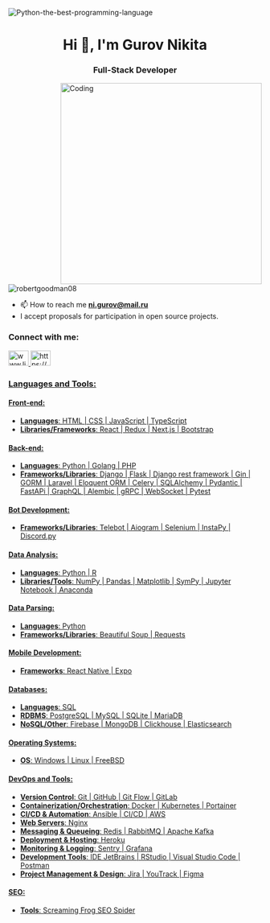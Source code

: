 <!-- ![Python-the-best-programming-language](https://user-images.githubusercontent.com/77085208/160748383-f0405107-15a0-44ba-b24c-c29951f48b40.jpg) -->
![Python-the-best-programming-language](https://raw.githubusercontent.com/J2TEAM/J2TEAM/main/dino.gif) 
<h1 align="center">Hi 👋, I'm Gurov Nikita</h1>
<h3 align="center">Full-Stack Developer</h3>
<img align="right" alt="Coding" width="400" src="https://github.com/RobertGoodman08/RobertGoodman08/assets/77085208/b560fb24-e16e-4dfd-986f-a80d0b0b291e">


<p align="left"> <img src="https://komarev.com/ghpvc/?username=robertgoodman08&label=Profile%20views&color=0e75b6&style=flat" alt="robertgoodman08" /> </p>





- 📫 How to reach me **ni.gurov@mail.ru**
-  I accept proposals for participation in open source projects.



<h3 align="left">Connect with me:</h3>
<p align="left">
<a href="https://www.linkedin.com/in/%D0%BD%D0%B8%D0%BA%D0%B8%D1%82%D0%B0-%D0%B3%D1%83%D1%80%D0%BE%D0%B2-6a03a8229/" target="blank">
      <img src="https://raw.githubusercontent.com/rahuldkjain/github-profile-readme-generator/master/src/images/icons/Social/linked-in-alt.svg" alt="www.linkedin.com/in/никита-гуров-6a03a8229/" height="30" width="40">
    </a>
    <a href="https://www.instagram.com/nikita.g08/" target="blank">
      <img src="https://raw.githubusercontent.com/rahuldkjain/github-profile-readme-generator/master/src/images/icons/Social/instagram.svg" alt="https://www.instagram.com/nikita.g08/" height="30" width="40">
</p>

<h3 align="left">Languages and Tools:</h3>

#### Front-end:
- **Languages**: HTML | CSS | JavaScript | TypeScript
- **Libraries/Frameworks**: React | Redux | Next.js | Bootstrap

#### Back-end:
- **Languages**: Python | Golang | PHP
- **Frameworks/Libraries**:  Django | Flask | Django rest framework | Gin | GORM | Laravel | Eloquent ORM | Сelery | SQLAlchemy | Pydantic | FastAPi | GraphQL | Alembic | gRPC | WebSocket | Pytest  

#### Bot Development:
- **Frameworks/Libraries**: Telebot | Aiogram | Selenium | InstaPy | Discord.py

#### Data Analysis:
- **Languages**: Python | R
- **Libraries/Tools**: NumPy | Pandas | Matplotlib | SymPy | Jupyter Notebook | Anaconda

#### Data Parsing:
- **Languages**: Python 
- **Frameworks/Libraries**: Beautiful Soup | Requests

#### Mobile Development:
- **Frameworks**: React Native | Expo

#### Databases:
- **Languages**: SQL
- **RDBMS**: PostgreSQL | MySQL | SQLite | MariaDB
- **NoSQL/Other**: Firebase | MongoDB | Clickhouse | Elasticsearch

#### Operating Systems:
- **OS**: Windows | Linux | FreeBSD

#### DevOps and Tools:
- **Version Control**: Git | GitHub | Git Flow | GitLab
- **Containerization/Orchestration**: Docker | Kubernetes | Portainer
- **CI/CD & Automation**: Ansible | CI/CD | AWS
- **Web Servers**: Nginx
- **Messaging & Queueing**: Redis | RabbitMQ | Apache Kafka
- **Deployment & Hosting**: Heroku
- **Monitoring & Logging**: Sentry | Grafana
- **Development Tools**: IDE JetBrains | RStudio | Visual Studio Code | Postman 
- **Project Management & Design**: Jira | YouTrack | Figma

#### SEO:
- **Tools**: Screaming Frog SEO Spider
